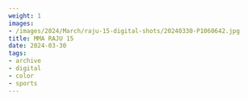 ```yaml
---
weight: 1
images:
- /images/2024/March/raju-15-digital-shots/20240330-P1060642.jpg
title: MMA RAJU 15
date: 2024-03-30
tags:
- archive
- digital
- color
- sports
---
```


